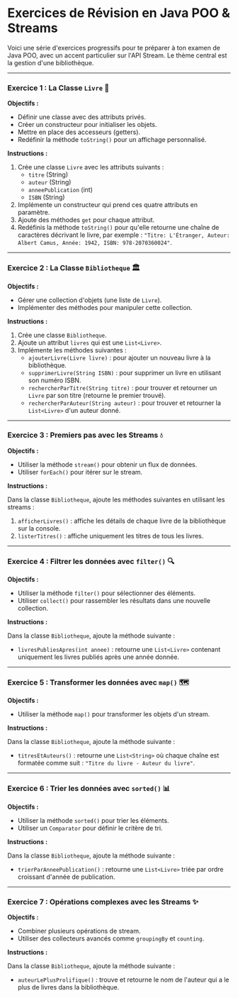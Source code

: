# Exercices de Révision en Java POO & Streams

Voici une série d'exercices progressifs pour te préparer à ton examen de Java POO, avec un accent particulier sur l'API Stream. Le thème central est la gestion d'une bibliothèque.

---

### **Exercice 1 : La Classe `Livre`** 📘

**Objectifs :**
* Définir une classe avec des attributs privés.
* Créer un constructeur pour initialiser les objets.
* Mettre en place des accesseurs (getters).
* Redéfinir la méthode `toString()` pour un affichage personnalisé.

**Instructions :**

1.  Crée une classe `Livre` avec les attributs suivants :
    * `titre` (String)
    * `auteur` (String)
    * `anneePublication` (int)
    * `ISBN` (String)
2.  Implémente un constructeur qui prend ces quatre attributs en paramètre.
3.  Ajoute des méthodes `get` pour chaque attribut.
4.  Redéfinis la méthode `toString()` pour qu'elle retourne une chaîne de caractères décrivant le livre, par exemple : `"Titre: L'Étranger, Auteur: Albert Camus, Année: 1942, ISBN: 978-2070360024"`.

---

### **Exercice 2 : La Classe `Bibliotheque`** 🏛️

**Objectifs :**
* Gérer une collection d'objets (une liste de `Livre`).
* Implémenter des méthodes pour manipuler cette collection.

**Instructions :**

1.  Crée une classe `Bibliotheque`.
2.  Ajoute un attribut `livres` qui est une `List<Livre>`.
3.  Implémente les méthodes suivantes :
    * `ajouterLivre(Livre livre)` : pour ajouter un nouveau livre à la bibliothèque.
    * `supprimerLivre(String ISBN)` : pour supprimer un livre en utilisant son numéro ISBN.
    * `rechercherParTitre(String titre)` : pour trouver et retourner un `Livre` par son titre (retourne le premier trouvé).
    * `rechercherParAuteur(String auteur)` : pour trouver et retourner la `List<Livre>` d'un auteur donné.

---

### **Exercice 3 : Premiers pas avec les Streams** 💧

**Objectifs :**
* Utiliser la méthode `stream()` pour obtenir un flux de données.
* Utiliser `forEach()` pour itérer sur le stream.

**Instructions :**

Dans la classe `Bibliotheque`, ajoute les méthodes suivantes en utilisant les streams :

1.  `afficherLivres()` : affiche les détails de chaque livre de la bibliothèque sur la console.
2.  `listerTitres()` : affiche uniquement les titres de tous les livres.

---

### **Exercice 4 : Filtrer les données avec `filter()`** 🔍

**Objectifs :**
* Utiliser la méthode `filter()` pour sélectionner des éléments.
* Utiliser `collect()` pour rassembler les résultats dans une nouvelle collection.

**Instructions :**

Dans la classe `Bibliotheque`, ajoute la méthode suivante :

* `livresPubliesApres(int annee)` : retourne une `List<Livre>` contenant uniquement les livres publiés après une année donnée.

---

### **Exercice 5 : Transformer les données avec `map()`** 🗺️

**Objectifs :**
* Utiliser la méthode `map()` pour transformer les objets d'un stream.

**Instructions :**

Dans la classe `Bibliotheque`, ajoute la méthode suivante :

* `titresEtAuteurs()` : retourne une `List<String>` où chaque chaîne est formatée comme suit : `"Titre du livre - Auteur du livre"`.

---

### **Exercice 6 : Trier les données avec `sorted()`** 📊

**Objectifs :**
* Utiliser la méthode `sorted()` pour trier les éléments.
* Utiliser un `Comparator` pour définir le critère de tri.

**Instructions :**

Dans la classe `Bibliotheque`, ajoute la méthode suivante :

* `trierParAnneePublication()` : retourne une `List<Livre>` triée par ordre croissant d'année de publication.

---

### **Exercice 7 : Opérations complexes avec les Streams** ✨

**Objectifs :**
* Combiner plusieurs opérations de stream.
* Utiliser des collecteurs avancés comme `groupingBy` et `counting`.

**Instructions :**

Dans la classe `Bibliotheque`, ajoute la méthode suivante :

* `auteurLePlusProlifique()` : trouve et retourne le nom de l'auteur qui a le plus de livres dans la bibliothèque.
